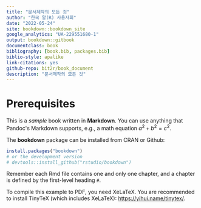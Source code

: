 ```yaml
--- 
title: "문서제작의 모든 것"
author: "한국 알(R) 사용자회"
date: "2022-05-24"
site: bookdown::bookdown_site
google_analytics: "UA-229551680-1"
output: bookdown::gitbook
documentclass: book
bibliography: [book.bib, packages.bib]
biblio-style: apalike
link-citations: yes
github-repo: bit2r/book_document
description: "문서제작의 모든 것"
---
```


<head>
<!-- Global site tag (gtag.js) - Google Analytics -->
<script async src="https://www.googletagmanager.com/gtag/js?id=UA-229551680-1"></script>
<script>
  window.dataLayer = window.dataLayer || [];
  function gtag(){dataLayer.push(arguments);}
  gtag('js', new Date());

  gtag('config', 'UA-229551680-1');
</script>
</head>

# Prerequisites

This is a _sample_ book written in **Markdown**. You can use anything that Pandoc's Markdown supports, e.g., a math equation $a^2 + b^2 = c^2$.

The **bookdown** package can be installed from CRAN or Github:


```r
install.packages("bookdown")
# or the development version
# devtools::install_github("rstudio/bookdown")
```

Remember each Rmd file contains one and only one chapter, and a chapter is defined by the first-level heading `#`.

To compile this example to PDF, you need XeLaTeX. You are recommended to install TinyTeX (which includes XeLaTeX): <https://yihui.name/tinytex/>.


